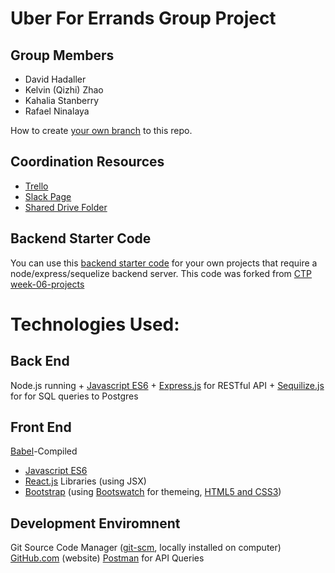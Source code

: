 # Uber For Errands Group Project

## Group Members
- David Hadaller
- Kelvin (Qizhi) Zhao
- Kahalia Stanberry
- Rafael Ninalaya

How to create [your own branch](https://help.github.com/articles/creating-and-deleting-branches-within-your-repository/) to this repo.

## Coordination Resources
- [Trello](https://trello.com/b/6OiOQY0V/uber-for-errands)
- [Slack Page](https://ctp2017.slack.com/messages/G7B1NQ892)
- [Shared Drive Folder](https://drive.google.com/drive/folders/0B3yxyIBtyE7fLUJWel9aVnUxNGs?usp=sharing)

## Backend Starter Code
You can use this [backend starter code](backend-starter-code/) for your own projects that require a node/express/sequelize backend server. This code was forked from [CTP week-06-projects](https://github.com/CUNYTechPrep/week-06-projects)

# Technologies Used:

## Back End
  Node.js running
    + [Javascript ES6](https://nodejs.org/api/)
    + [Express.js](http://expressjs.com/en/guide/routing.html) for RESTful API
    + [Sequilize.js](http://docs.sequelizejs.com/) for for SQL queries to 
  Postgres
  
## Front End
  [Babel](https://babeljs.io/docs/setup/#installation)-Compiled 
   + [Javascript ES6](https://babeljs.io/learn-es2015/)
   + [React.js](https://reactjs.org/docs/hello-world.html) Libraries (using JSX)
   + [Bootstrap](http://bootstrapdocs.com/v3.0.3/docs/components/) (using [Bootswatch](https://bootswatch.com/) for themeing, [HTML5 and CSS3](https://www.w3schools.com/))
   
## Development Enviromnent 
  Git Source Code Manager ([git-scm](https://git-scm.com/book/en/v2/Git-Basics-Undoing-Things), locally installed on computer)
  [GitHub.com](https://help.github.com/) (website)
  [Postman](https://www.getpostman.com/) for API Queries
  
  
